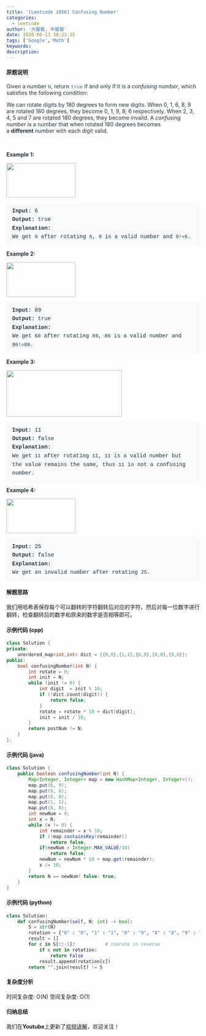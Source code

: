 ```yaml
---
title: '[Leetcode 1056] Confusing Number'
categories:
  - leetcode
author: '大猩猩, 中猩猩'
date: 2020-06-13 18:22:35
tags: ['Google','Math']
keywords:
description:
---
```

#### 原题说明
<p style="font-size: 14px; margin-bottom: 1em; color: rgb(38, 50, 56); font-family: -apple-system, system-ui, &quot;Segoe UI&quot;, &quot;PingFang SC&quot;, &quot;Hiragino Sans GB&quot;, &quot;Microsoft YaHei&quot;, &quot;Helvetica Neue&quot;, Helvetica, Arial, sans-serif, &quot;Apple Color Emoji&quot;, &quot;Segoe UI Emoji&quot;, &quot;Segoe UI Symbol&quot;;">Given a number&nbsp;<code style="font-family: monospace; font-size: 13px; color: rgb(84, 110, 122); background-color: rgb(247, 249, 250); border-radius: 3px;">N</code>, return&nbsp;<code style="font-family: monospace; font-size: 13px; color: rgb(84, 110, 122); background-color: rgb(247, 249, 250); border-radius: 3px;">true</code>&nbsp;if and only if it is a&nbsp;<em>confusing number</em>, which satisfies the following condition:</p><p style="font-size: 14px; margin-bottom: 1em; color: rgb(38, 50, 56); font-family: -apple-system, system-ui, &quot;Segoe UI&quot;, &quot;PingFang SC&quot;, &quot;Hiragino Sans GB&quot;, &quot;Microsoft YaHei&quot;, &quot;Helvetica Neue&quot;, Helvetica, Arial, sans-serif, &quot;Apple Color Emoji&quot;, &quot;Segoe UI Emoji&quot;, &quot;Segoe UI Symbol&quot;;">We can rotate digits by 180 degrees to form new digits. When 0, 1, 6, 8, 9 are rotated 180 degrees, they become 0, 1, 9, 8, 6 respectively. When 2, 3, 4, 5 and 7 are rotated 180 degrees, they become invalid. A&nbsp;<em>confusing number</em>&nbsp;is a number that when rotated 180 degrees becomes a&nbsp;<span style="font-weight: bolder;">different</span>&nbsp;number with each digit valid.</p><p style="font-size: 14px; margin-bottom: 1em; color: rgb(38, 50, 56); font-family: -apple-system, system-ui, &quot;Segoe UI&quot;, &quot;PingFang SC&quot;, &quot;Hiragino Sans GB&quot;, &quot;Microsoft YaHei&quot;, &quot;Helvetica Neue&quot;, Helvetica, Arial, sans-serif, &quot;Apple Color Emoji&quot;, &quot;Segoe UI Emoji&quot;, &quot;Segoe UI Symbol&quot;;">&nbsp;</p><p style="font-size: 14px; margin-bottom: 1em; color: rgb(38, 50, 56); font-family: -apple-system, system-ui, &quot;Segoe UI&quot;, &quot;PingFang SC&quot;, &quot;Hiragino Sans GB&quot;, &quot;Microsoft YaHei&quot;, &quot;Helvetica Neue&quot;, Helvetica, Arial, sans-serif, &quot;Apple Color Emoji&quot;, &quot;Segoe UI Emoji&quot;, &quot;Segoe UI Symbol&quot;;"><span style="font-weight: bolder;">Example 1:</span></p><p style="font-size: 14px; margin-bottom: 1em; color: rgb(38, 50, 56); font-family: -apple-system, system-ui, &quot;Segoe UI&quot;, &quot;PingFang SC&quot;, &quot;Hiragino Sans GB&quot;, &quot;Microsoft YaHei&quot;, &quot;Helvetica Neue&quot;, Helvetica, Arial, sans-serif, &quot;Apple Color Emoji&quot;, &quot;Segoe UI Emoji&quot;, &quot;Segoe UI Symbol&quot;;"><img alt="" src="https://assets.leetcode.com/uploads/2019/03/23/1268_1.png" style="border-style: none; max-width: 100%; height: 90px; width: 180px;"></p><pre style="font-family: SFMono-Regular, Consolas, &quot;Liberation Mono&quot;, Menlo, Courier, monospace; margin-bottom: 1em; background: rgb(247, 249, 250); padding: 10px 15px; color: rgb(38, 50, 56); line-height: 1.6; border-radius: 3px; white-space: pre-wrap;"><span style="font-weight: bolder;">Input: </span><span id="example-input-1-1">6</span>
<span style="font-weight: bolder;">Output: </span><span id="example-output-1">true</span>
<span style="font-weight: bolder;">Explanation: </span>
We get <code style="font-family: SFMono-Regular, Consolas, &quot;Liberation Mono&quot;, Menlo, Courier, monospace; font-size: 13px; border-radius: 3px; tab-size: 4;">9</code> after rotating <code style="font-family: SFMono-Regular, Consolas, &quot;Liberation Mono&quot;, Menlo, Courier, monospace; font-size: 13px; border-radius: 3px; tab-size: 4;">6</code>, <code style="font-family: SFMono-Regular, Consolas, &quot;Liberation Mono&quot;, Menlo, Courier, monospace; font-size: 13px; border-radius: 3px; tab-size: 4;">9</code> is a valid number and <code style="font-family: SFMono-Regular, Consolas, &quot;Liberation Mono&quot;, Menlo, Courier, monospace; font-size: 13px; border-radius: 3px; tab-size: 4;">9!=6</code>.
</pre><p style="font-size: 14px; margin-bottom: 1em; color: rgb(38, 50, 56); font-family: -apple-system, system-ui, &quot;Segoe UI&quot;, &quot;PingFang SC&quot;, &quot;Hiragino Sans GB&quot;, &quot;Microsoft YaHei&quot;, &quot;Helvetica Neue&quot;, Helvetica, Arial, sans-serif, &quot;Apple Color Emoji&quot;, &quot;Segoe UI Emoji&quot;, &quot;Segoe UI Symbol&quot;;"><span style="font-weight: bolder;">Example 2:</span></p><p style="font-size: 14px; margin-bottom: 1em; color: rgb(38, 50, 56); font-family: -apple-system, system-ui, &quot;Segoe UI&quot;, &quot;PingFang SC&quot;, &quot;Hiragino Sans GB&quot;, &quot;Microsoft YaHei&quot;, &quot;Helvetica Neue&quot;, Helvetica, Arial, sans-serif, &quot;Apple Color Emoji&quot;, &quot;Segoe UI Emoji&quot;, &quot;Segoe UI Symbol&quot;;"><img alt="" src="https://assets.leetcode.com/uploads/2019/03/23/1268_2.png" style="border-style: none; max-width: 100%; height: 90px; width: 180px;"></p><pre style="font-family: SFMono-Regular, Consolas, &quot;Liberation Mono&quot;, Menlo, Courier, monospace; margin-bottom: 1em; background: rgb(247, 249, 250); padding: 10px 15px; color: rgb(38, 50, 56); line-height: 1.6; border-radius: 3px; white-space: pre-wrap;"><span style="font-weight: bolder;">Input: </span><span id="example-input-2-1">89</span>
<span style="font-weight: bolder;">Output: </span><span id="example-output-2">true</span>
<span style="font-weight: bolder;">Explanation: </span>
We get <code style="font-family: SFMono-Regular, Consolas, &quot;Liberation Mono&quot;, Menlo, Courier, monospace; font-size: 13px; border-radius: 3px; tab-size: 4;">68</code> after rotating <code style="font-family: SFMono-Regular, Consolas, &quot;Liberation Mono&quot;, Menlo, Courier, monospace; font-size: 13px; border-radius: 3px; tab-size: 4;">89</code>, <code style="font-family: SFMono-Regular, Consolas, &quot;Liberation Mono&quot;, Menlo, Courier, monospace; font-size: 13px; border-radius: 3px; tab-size: 4;">86</code> is a valid number and <code style="font-family: SFMono-Regular, Consolas, &quot;Liberation Mono&quot;, Menlo, Courier, monospace; font-size: 13px; border-radius: 3px; tab-size: 4;">86!=89</code>.
</pre><p style="font-size: 14px; margin-bottom: 1em; color: rgb(38, 50, 56); font-family: -apple-system, system-ui, &quot;Segoe UI&quot;, &quot;PingFang SC&quot;, &quot;Hiragino Sans GB&quot;, &quot;Microsoft YaHei&quot;, &quot;Helvetica Neue&quot;, Helvetica, Arial, sans-serif, &quot;Apple Color Emoji&quot;, &quot;Segoe UI Emoji&quot;, &quot;Segoe UI Symbol&quot;;"><span style="font-weight: bolder;">Example 3:</span></p><p style="font-size: 14px; margin-bottom: 1em; color: rgb(38, 50, 56); font-family: -apple-system, system-ui, &quot;Segoe UI&quot;, &quot;PingFang SC&quot;, &quot;Hiragino Sans GB&quot;, &quot;Microsoft YaHei&quot;, &quot;Helvetica Neue&quot;, Helvetica, Arial, sans-serif, &quot;Apple Color Emoji&quot;, &quot;Segoe UI Emoji&quot;, &quot;Segoe UI Symbol&quot;;"><img alt="" src="https://assets.leetcode.com/uploads/2019/03/26/1268_3.png" style="border-style: none; max-width: 100%; height: 121px; width: 301px;"></p><pre style="font-family: SFMono-Regular, Consolas, &quot;Liberation Mono&quot;, Menlo, Courier, monospace; margin-bottom: 1em; background: rgb(247, 249, 250); padding: 10px 15px; color: rgb(38, 50, 56); line-height: 1.6; border-radius: 3px; white-space: pre-wrap;"><span style="font-weight: bolder;">Input: </span><span id="example-input-3-1">11</span>
<span style="font-weight: bolder;">Output: </span><span id="example-output-3">false</span>
<span style="font-weight: bolder;">Explanation: </span>
We get <code style="font-family: SFMono-Regular, Consolas, &quot;Liberation Mono&quot;, Menlo, Courier, monospace; font-size: 13px; border-radius: 3px; tab-size: 4;">11</code> after rotating <code style="font-family: SFMono-Regular, Consolas, &quot;Liberation Mono&quot;, Menlo, Courier, monospace; font-size: 13px; border-radius: 3px; tab-size: 4;">11</code>, <code style="font-family: SFMono-Regular, Consolas, &quot;Liberation Mono&quot;, Menlo, Courier, monospace; font-size: 13px; border-radius: 3px; tab-size: 4;">11</code> is a valid number but the value remains the same, thus <code style="font-family: SFMono-Regular, Consolas, &quot;Liberation Mono&quot;, Menlo, Courier, monospace; font-size: 13px; border-radius: 3px; tab-size: 4;">11</code> is not a confusing number.
</pre><p style="font-size: 14px; margin-bottom: 1em; color: rgb(38, 50, 56); font-family: -apple-system, system-ui, &quot;Segoe UI&quot;, &quot;PingFang SC&quot;, &quot;Hiragino Sans GB&quot;, &quot;Microsoft YaHei&quot;, &quot;Helvetica Neue&quot;, Helvetica, Arial, sans-serif, &quot;Apple Color Emoji&quot;, &quot;Segoe UI Emoji&quot;, &quot;Segoe UI Symbol&quot;;"><span style="font-weight: bolder;">Example 4:</span></p><p style="font-size: 14px; margin-bottom: 1em; color: rgb(38, 50, 56); font-family: -apple-system, system-ui, &quot;Segoe UI&quot;, &quot;PingFang SC&quot;, &quot;Hiragino Sans GB&quot;, &quot;Microsoft YaHei&quot;, &quot;Helvetica Neue&quot;, Helvetica, Arial, sans-serif, &quot;Apple Color Emoji&quot;, &quot;Segoe UI Emoji&quot;, &quot;Segoe UI Symbol&quot;;"><img alt="" src="https://assets.leetcode.com/uploads/2019/03/23/1268_4.png" style="border-style: none; max-width: 100%; height: 90px; width: 180px;"></p><pre style="font-family: SFMono-Regular, Consolas, &quot;Liberation Mono&quot;, Menlo, Courier, monospace; margin-bottom: 1em; background: rgb(247, 249, 250); padding: 10px 15px; color: rgb(38, 50, 56); line-height: 1.6; border-radius: 3px; white-space: pre-wrap;"><span style="font-weight: bolder;">Input: </span><span id="example-input-4-1">25</span>
<span style="font-weight: bolder;">Output: </span><span id="example-output-4">false</span>
<span style="font-weight: bolder;">Explanation: </span>
We get an invalid number after rotating <code style="font-family: SFMono-Regular, Consolas, &quot;Liberation Mono&quot;, Menlo, Courier, monospace; font-size: 13px; border-radius: 3px; tab-size: 4;">25</code>.</pre>
<!--more-->

#### 解题思路
我们用哈希表保存每个可以翻转的字符翻转后对应的字符，然后对每一位数字进行翻转，检查翻转后的数字和原来的数字是否相等即可。


#### 示例代码 (cpp)
```cpp
class Solution {
private:
    unordered_map<int,int> dict = {{0,0},{1,1},{6,9},{8,8},{9,6}};
public:
    bool confusingNumber(int N) {
        int rotate = 0;
        int init = N;
        while (init != 0) {
            int digit  = init % 10;
            if (!dict.count(digit)) {
            	return false;
            }
            rotate = rotate * 10 + dict[digit];
            init = init / 10;
        }
        return postNum != N;
    }
};
```

#### 示例代码 (java)
```java
class Solution {
    public boolean confusingNumber(int N) {
        Map<Integer, Integer> map = new HashMap<Integer, Integer>();
        map.put(6, 9);
        map.put(9, 6);
        map.put(0, 0);
        map.put(1, 1);
        map.put(8, 8); 
        int newNum = 0;
        int x = N;
        while (x != 0) {
            int remainder = x % 10;
            if (!map.containsKey(remainder)) 
                return false;
            if(newNum > Integer.MAX_VALUE/10)
                return false;
            newNum = newNum * 10 + map.get(remainder);
            x /= 10;
        }    
        return N == newNum? false: true;
    }
}
```

#### 示例代码 (python)
```python
class Solution:
    def confusingNumber(self, N: int) -> bool:
        S = str(N)
        rotation = {"0" : "0", "1" : "1", "6" : "9", "8" : "8", "9" : "6"}
        result = []        
        for c in S[::-1]:           # iterate in reverse
            if c not in rotation:
                return False
            result.append(rotation[c])                
        return "".join(result) != S
```

#### 复杂度分析
时间复杂度: O(N)
空间复杂度: O(1)

#### 归纳总结
我们在**Youtube**上更新了[视频讲解](https://youtu.be/pt7p6WZL0cM)，欢迎关注！